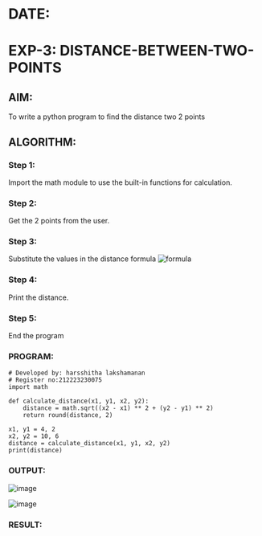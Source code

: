 # DATE:
# EXP-3: DISTANCE-BETWEEN-TWO-POINTS

## AIM:
To write a python program to find the distance two 2 points
## ALGORITHM:
### Step 1: 
Import the math module to use the built-in functions for calculation.
### Step 2:
Get the 2 points from the user.
### Step 3: 
Substitute the values in the distance formula  ![formula](/formula.JPG)
### Step 4:
Print the distance.
### Step 5:
End the program
### PROGRAM:
```
# Developed by: harsshitha lakshamanan
# Register no:212223230075
import math

def calculate_distance(x1, y1, x2, y2):
    distance = math.sqrt((x2 - x1) ** 2 + (y2 - y1) ** 2)
    return round(distance, 2)

x1, y1 = 4, 2
x2, y2 = 10, 6
distance = calculate_distance(x1, y1, x2, y2)
print(distance)
```


### OUTPUT:
![image](https://github.com/user-attachments/assets/fb6beb52-7308-4548-a24c-dfe8acab92a1)

![image](https://github.com/user-attachments/assets/abe86300-da7f-4c6a-a4c7-690c605fa592)

### RESULT:
